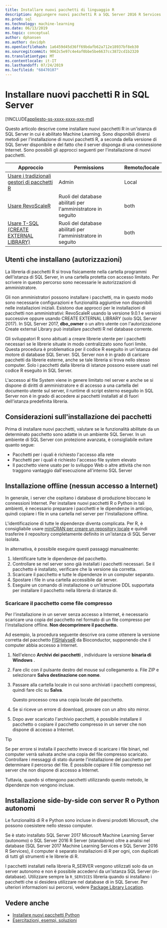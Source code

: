 ```yaml
---
title: Installare nuovi pacchetti di linguaggio R
description: Aggiungere nuovi pacchetti R a SQL Server 2016 R Services o SQL Server 2017 Machine Learning Services (in-database)
ms.prod: sql
ms.technology: machine-learning
ms.date: 06/13/2019
ms.topic: conceptual
author: dphansen
ms.author: davidph
ms.openlocfilehash: 1a6459d45d36ff69bdafb62a712e18937bf8eb30
ms.sourcegitcommit: 9062c5e97c4e4af0bbe5be6637cc3872cd1b2320
ms.translationtype: MT
ms.contentlocale: it-IT
ms.lasthandoff: 07/24/2019
ms.locfileid: "68470107"
---
```

# <a name="install-new-r-packages-on-sql-server"></a>Installare nuovi pacchetti R in SQL Server
[!INCLUDE[appliesto-ss-xxxx-xxxx-xxx-md](../../includes/appliesto-ss-xxxx-xxxx-xxx-md.md)]

Questo articolo descrive come installare nuovi pacchetti R in un'istanza di SQL Server in cui è abilitato Machine Learning. Sono disponibili diversi metodi per l'installazione di nuovi pacchetti R, a seconda della versione di SQL Server disponibile e del fatto che il server disponga di una connessione Internet. Sono possibili gli approcci seguenti per l'installazione di nuovi pacchetti.

| Approccio                           | Permissions               | Remoto/locale |
|------------------------------------|---------------------------|--------------|
| [Usare i tradizionali gestori di pacchetti R](use-r-package-managers-on-sql-server.md)  | Admin | Local |
| [Usare RevoScaleR](use-revoscaler-to-manage-r-packages.md) |  Ruoli del database abilitati per l'amministratore in seguito | both|
| [Usare T-SQL (CREATE EXTERNAL LIBRARY)](install-r-packages-tsql.md) | Ruoli del database abilitati per l'amministratore in seguito | both 

## <a name="who-installs-permissions"></a>Utenti che installano (autorizzazioni)

La libreria di pacchetti R si trova fisicamente nella cartella programmi dell'istanza di SQL Server, in una cartella protetta con accesso limitato. Per scrivere in questo percorso sono necessarie le autorizzazioni di amministratore.

Gli non amministratori possono installare i pacchetti, ma in questo modo sono necessarie configurazioni e funzionalità aggiuntive non disponibili nelle installazioni iniziali. Esistono due approcci per le installazioni di pacchetti non amministrativi: RevoScaleR usando la versione 9.0.1 e versioni successive oppure usando CREATE EXTERNAL LIBRARY (solo SQL Server 2017). In SQL Server 2017, **dbo_owner** o un altro utente con l'autorizzazione Create external Library può installare pacchetti R nel database corrente.

Gli sviluppatori R sono abituati a creare librerie utente per i pacchetti necessari se le librerie situate in modo centralizzato sono fuori limite. Questa procedura è problematica per il codice R eseguito in un'istanza del motore di database SQL Server. SQL Server non è in grado di caricare pacchetti da librerie esterne, anche se tale libreria si trova nello stesso computer. Solo i pacchetti dalla libreria di istanze possono essere usati nel codice R eseguito in SQL Server.

L'accesso al file System viene in genere limitato nel server e anche se si dispone di diritti di amministratore e di accesso a una cartella del documento utente sul server, il runtime di script esterno eseguito in SQL Server non è in grado di accedere ai pacchetti installati al di fuori dell'istanza predefinita libreria. 

## <a name="considerations-for-package-installation"></a>Considerazioni sull'installazione dei pacchetti

Prima di installare nuovi pacchetti, valutare se le funzionalità abilitate da un determinato pacchetto sono adatte in un ambiente SQL Server. In un ambiente di SQL Server con protezione avanzata, è consigliabile evitare quanto segue:

+ Pacchetti per i quali è richiesto l'accesso alla rete
+ Pacchetti per i quali è richiesto l'accesso file system elevato
+ Il pacchetto viene usato per lo sviluppo Web o altre attività che non traggono vantaggio dall'esecuzione all'interno SQL Server

## <a name="offline-installation-no-internet-access"></a>Installazione offline (nessun accesso a Internet)

In generale, i server che ospitano i database di produzione bloccano le connessioni Internet. Per installare nuovi pacchetti R o Python in tali ambienti, è necessario preparare i pacchetti e le dipendenze in anticipo, quindi copiare i file in una cartella nel server per l'installazione offline.

L'identificazione di tutte le dipendenze diventa complicata. Per R, è consigliabile usare [miniCRAN per creare un repository locale](create-a-local-package-repository-using-minicran.md) e quindi trasferire il repository completamente definito in un'istanza di SQL Server isolata.

In alternativa, è possibile eseguire questi passaggi manualmente:

1. Identificare tutte le dipendenze del pacchetto. 
2. Controllare se nel server sono già installati i pacchetti necessari. Se il pacchetto è installato, verificare che la versione sia corretta.
3. Scaricare il pacchetto e tutte le dipendenze in un computer separato.
4. Spostare i file in una cartella accessibile dal server.
5. Eseguire un comando di installazione o un'istruzione DDL supportata per installare il pacchetto nella libreria di istanze di.

### <a name="download-the-package-as-a-zipped-file"></a>Scaricare il pacchetto come file compresso

Per l'installazione in un server senza accesso a Internet, è necessario scaricare una copia del pacchetto nel formato di un file compresso per l'installazione offline. **Non decomprimere il pacchetto.**

Ad esempio, la procedura seguente descrive ora come ottenere la versione corretta del pacchetto [FISHalyseR](https://bioconductor.org/packages/release/bioc/html/FISHalyseR.html) da Bioconductor, supponendo che il computer abbia accesso a Internet.

1.  Nell'elenco **Archivi dei pacchetti** , individuare la versione **binaria di Windows** .

2.  Fare clic con il pulsante destro del mouse sul collegamento a. File ZIP e selezionare **Salva destinazione con nome**.

3.  Passare alla cartella locale in cui sono archiviati i pacchetti compressi, quindi fare clic su **Salva**.

    Questo processo crea una copia locale del pacchetto. 

4. Se si riceve un errore di download, provare con un altro sito mirror.

5. Dopo aver scaricato l'archivio pacchetti, è possibile installare il pacchetto o copiare il pacchetto compresso in un server che non dispone di accesso a Internet.

> [!TIP]
> Se per errore si installa il pacchetto invece di scaricare i file binari, nel computer verrà salvata anche una copia del file compresso scaricato. Controllare i messaggi di stato durante l'installazione del pacchetto per determinare il percorso del file. È possibile copiare il file compresso nel server che non dispone di accesso a Internet.
> 
> Tuttavia, quando si ottengono pacchetti utilizzando questo metodo, le dipendenze non vengono incluse. 


## <a name="side-by-side-installation-with-standalone-r-or-python-servers"></a>Installazione side-by-side con server R o Python autonomi

Le funzionalità di R e Python sono incluse in diversi prodotti Microsoft, che possono coesistere nello stesso computer.

Se è stato installato SQL Server 2017 Microsoft Machine Learning Server (autonomo) o SQL Server 2016 R Server (standalone) oltre a analisi nel database (SQL Server 2017 Machine Learning Services e SQL Server 2016 R Services), il computer è separato installazioni di R per ogni, con duplicati di tutti gli strumenti e le librerie di R.

I pacchetti installati nella libreria R_SERVER vengono utilizzati solo da un server autonomo e non è possibile accedervi da un'istanza SQL Server (in-database). Utilizzare sempre la `R_SERVICES` libreria quando si installano i pacchetti che si desidera utilizzare nel database di in SQL Server. Per ulteriori informazioni sui percorsi, vedere [Package Library Location](../package-management/default-packages.md).

## <a name="see-also"></a>Vedere anche

+ [Installare nuovi pacchetti Python](../python/install-additional-python-packages-on-sql-server.md)
+ [Esercitazioni, esempi, soluzioni](../tutorials/machine-learning-services-tutorials.md)
